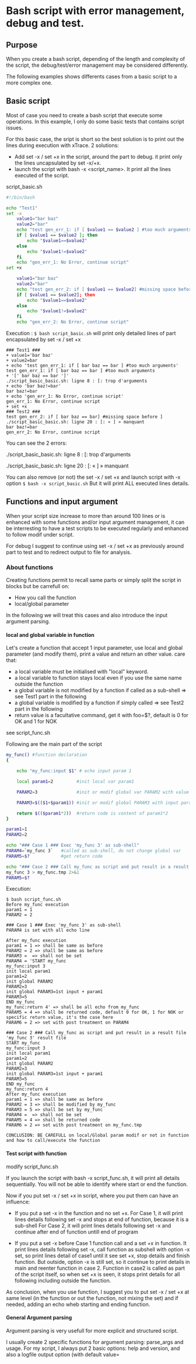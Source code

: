 # Bash script with error management, debug and test.

## Purpose

When you create a bash script, depending of the length and complexity of the script, 
the debug/test/error management may be considered differently.

The following examples shows differents cases from a basic script to a more complex one.

## Basic script


Most of case you need to create a bash script that execute some operations. In this example, I only do some basic tests that contains script issues.

For this basic case, the sript is short so the best solution is to print out the lines during execution with xTrace.
2 solutions:
 - Add set -x / set +x in the script, around the part to debug. it print only the lines uncapsulated by set -x/+x.
 - launch the script with bash -x <script_name>. It print all the lines executed of the script.

script_basic.sh
```bash
#!/bin/bash

echo "Test1"
set -x
    value1="bar baz"
    value2="bar"
    echo "test gen_err_1: if [ $value1 == $value2 ] #too much arguments"
    if [ $value1 == $value2 ]; then
        echo "$value1==$value2"
    else
        echo "$value1!=$value2"
    fi
    echo "gen_err_1: No Error, continue script"
set +x

    value1="bar baz"
    value2="bar"
    echo "test gen_err_2: if [ $value1 == $value2] #missing space before ]"
    if [ $value1 == $value2]; then
        echo "$value1==$value2"
    else
        echo "$value1!=$value2"
    fi
    echo "gen_err_2: No Error, continue script"
```
Execution : ```$ bash script_basic.sh```
will print only detailed lines of part encapsulated by set -x / set +x

```
### Test1 ###
+ value1='bar baz'
+ value2=bar
+ echo 'test gen_err_1: if [ bar baz == bar ] #too much arguments'
test gen_err_1: if [ bar baz == bar ] #too much arguments
+ '[' bar baz == bar ']'
./script_basic_basic.sh: ligne 8 : [: trop d'arguments
+ echo 'bar baz!=bar'
bar baz!=bar
+ echo 'gen_err_1: No Error, continue script'
gen_err_1: No Error, continue script
+ set +x
### Test2 ###
test gen_err_2: if [ bar baz == bar] #missing space before ]
./script_basic_basic.sh: ligne 20 : [: « ] » manquant
bar baz!=bar
gen_err_2: No Error, continue script

```
You can see the 2 errors:

./script_basic_basic.sh: ligne 8 : [: trop d'arguments

./script_basic_basic.sh: ligne 20 : [: « ] » manquant


You can also remove (or not) the set -x / set +x and launch script with -x option
 ```$ bash -x script_basic.sh```
But it will print ALL executed lines details.


## Functions and input argument

When your script size increase to more than around 100 lines or is enhanced with some functions and/or input argument management, 
it can be interresting to have a test scripts to be executed regularly and enhanced to follow modif under script.

For debug I suggest to continue using set -x / set +x as previously around part to test and to redirect output to file for analysis.

### About functions
Creating functions permit to recall same parts or simply split the script in blocks but be carrefull on:
- How you call the function
- local/global parameter

In the following we will treat this cases and also introduce the input argument parsing.

#### local and global variable in function

Let's create a function that accept 1 input parameter, use local and global parameter (and modify them), print a value and return an other value.
care that:
 - a local variable must be initialised with "local" keyword.
 - a local variable to function stays local even if you use the same name outside the function
 - a global variable is not modified by a function if called as a sub-shell => see Test1 part in the following
 - a global variable is modified by a function if simply called => see Test2 part in the following
 - return value is a facultative command, get it with foo=$?, default is 0 for OK and 1 for NOK

see script_func.sh

Following are the main part of the script
```bash
my_func() #function declaration
{

    echo "my_func:input $1" # echo input param 1

    local param1=2         #init local var param1

    PARAM2=3               #init or modif global var PARAM2 with value

    PARAM3=$(($1+$param1)) #init or modif global PARAM3 with input param $1 + local param1

    return $(($param1*2))  #return code is content of param1*2
}

param1=1
PARAM2=2

echo "### Case 1 ### Exec 'my_func 3' as sub-shell"
PARAM4=`my_func 3`   #called as sub-shell, do not change global var
PARAM5=$?            #get return code

echo "### Case 2 ### Call my_func as script and put result in a result file"
my_func 3 > my_func.tmp 2>&1
PARAM5=$?
```

Execution:

```
$ bash script_func.sh
Before my_func execution
param1 = 1
PARAM2 = 2

### Case 1 ### Exec 'my_func 3' as sub-shell
PARAM4 is set with all echo line

After my_func execution
param1 = 1 => shall be same as before
PARAM2 = 2 => shall be same as before
PARAM3 =  => shall not be set
PARAM4 = 'START my_func
my_func:input 3
init local param1
param1=2
init global PARAM2
PARAM2=3
init global PARAM3=1st input + param1
PARAM3=5
END my_func
my_func:return 4' => shall be all echo from my_func
PARAM5 = 4 => shall be returned code, default 0 for OK, 1 for NOK or specific return value, it's the case here
PARAM6 = 2 => set with post treatment on PARAM4

### Case 2 ### Call my_func as script and put result in a result file
'my_func 3' result file
START my_func
my_func:input 3
init local param1
param1=2
init global PARAM2
PARAM2=3
init global PARAM3=1st input + param1
PARAM3=5
END my_func
my_func:return 4
After my_func execution
param1 = 1 => shall be same as before
PARAM2 = 3 => shall be modified by my_func
PARAM3 = 5 => shall be set by my_func
PARAM4 =  => shall not be set
PARAM5 = 4 => shall be returned code
PARAM6 = 2 => set with post treatment on my_func.tmp

CONCLUSION: BE CAREFULL on local/Global param modif or not in function and how to call/execute the function
```

#### Test script with function

modify script_func.sh

If you launch the script with bash -x script_func.sh, it will print all details sequentially.
You will not be able to identify where start or end the function.

Now if you put set -x / set +x in script, where you put them can have an influence:

- If you put a set -x in the function and no set +x.
For Case 1, it will print lines details following set -x and stops at end of function, because it is a sub-shell
For Case 2, it will print lines details following set -x and continue after end of function untill end of program

- If you put a set -x before Case 1 function call and a set +x in function.
It print lines details following set -x, call function as subshell with option -x set, so print lines detail of case1 until it see set +x, stop details and finish function. But outside, option -x is still set, so it continue to print details in main and reenter function in case 2. Function in case2 is called as part of the script itself, so when set +x is seen, it stops print details for all following including outside the function.

As conclusion, when you use function, I suggest you to put set -x / set +x at same level (in the function or out the function, not mixing the set) and if needed, adding an echo wheb starting and ending function.

#### General Argument parsing

Argument parsing is very usefull for more explicit and structured script.

I usually create 2 specific functions for argument parsing: parse_args and usage.
For my script, I always put 2 basic options: help and version, and also a logfile output option (with default value=<script name>.log)

see script_parse_args_1.sh

```bash
usage()
{
    echo "usage: script.sh [OPTION] <arg1> [<arg2> ... [<argN>]]"
    echo ""
    echo "[OPTION]"
    echo "    -h | --help:                Print this usage"
    echo "    -v | --version:             Print script version"
    echo "    -l | --logfile <filename>:  Logfile to use"
    echo ""
}

parse_args()
{
    TEMP=`getopt -o hl:v --long help,logfile:,version -- "$@"`

    if [ $? != 0 ] ; then echo "Terminating..." >&2 ; exit 1 ; fi

    eval set -- "$TEMP"

    while true ; do
        case "$1" in
            -h|--help)
                usage; exit 0;  shift;;
            -v|--version)
                echo $VERSION; exit 0;  shift;;
            -l|--logfile)
                LOGFILE=$2;     shift 2;;
            \? )
                echo "Invalid Option: -$OPTARG" 1>&2;;
            --) shift ; break ;;
            *) echo "Internal error!" ; exit 1 ;;
        esac
    done

    shift $((OPTIND-1))

    #For at least 1 element in ARG_MANDATORY
    if [ ${#@} -lt 1 ]; then
        echo "At least one argument is needed"
        usage;
        exit 1
    fi

    ARGS_MANDATORY=( "$@" "${ARGS_MANDATORY[@]}" )
}

#Starts script with input argument analysis
VERSION="0.1"
LOGFILE="script.log"              #default logfile name   => modified by -l|--log <log_file>
declare -a ARGS_MANDATORY=( "" )  #init non-option arguments

parse_args "$@"

if [ -f ${LOGFILE} ]; then rm -f ${LOGFILE}; fi #remove default log file if exist

echo "Parsed input argument"
echo "    Logfile:        ${LOGFILE}"
echo "    Mandatory args: ${ARGS_MANDATORY[@]}"

```

Ideally, we might test all cases:
- good option -h and --help
- good option -v and --version
- good option -h and -v mixed
- bad option -x, alone and mixed with previous one
- good option -l and --log without and with a filename
- mandatory args with and without -l option

You can do the tests by hand and play with set -x/set +x for debug but it might be quite interresting to create a test script.
The test script can be the list of all call and check by hand that everything is well executed.

see and launch ```script_parse_args_test_1.sh``` for example

#### Extended Argument parsing

For some specific case you can have 2 or more sub-command that need their own options.
For example, git status and git commit are 2 sub-command of git function that need specific help and execution.

In this case you can create a general parse_args and usage, and a parse_args/usage per sub-command.
You need also to create a function per sub-command.

Naturally, in this case the number of solution to test is more important. That's why I strongly recommand you to create a test script very soon, enhance and execute it each time you change something in the script.

see ```script_parse_args_2.sh``` and ```script_parse_args_test_2.sh``` (test file with more than 20 tests)


### Test and debug with functions

We will modify script_basic.sh in script_evo_1.sh with:
- argument parsing => create parse_args and usage function
- some functions that do operation with an error => gen_err_1, gen_err_2, gen_err_3, gen_err_4
- a function that print formatted duration from an input value in ns

We define that script will do:
- enter 1 or more operation gen_err_<val> to execute
- put this operation in a tmp file
- execute each operation found in tmp file
- at the end remove tmp file.

The goal is:
- to check the content of logfile even if we change its name
- to check if the error put in operation are detected
- to see what happen if we do a ctrl+c some time
- how to create a reliable test file for each functions

#### logfile

Add a new option (-l|--logfile <filename>) to parse_args and update usage
launch ./script_evo_1.sh gen_err_1
=> will log in default file ./script_evo_1.log
launch ./script_evo_1.sh -l script_evo_1_logfile.log gen_err_1
=> will log in file ./script_evo_1_logfile.log

Compare both file to check that content is the same

It is common to use your own logfile instead of stdout or default logfile
One classic usage of this option is that your script call another script but you need to have all log in same file instead of 2 separated files (1 for each script).

#### How Error can be ignored.

let's try: ./script_evo_1.sh gen_err_1
Do not ctr+c this time
```
Analyse input argument
    Logfile:        script_evo_1.log
    Mandatory args: gen_err_1 
LOGFILE=script_evo_1.log
MANDATORY=gen_err_1 
duration = 00:00:00.016336
SLEEP 5 => if you want to test Ctrl+C ... please do it at least one

EXECUTE: gen_err_1
test gen_err_1: if [ bar baz == bar ] #too much arguments
bar baz!=bar
gen_err_1: No Error, continue script
# => gen_err_1: return code 0
# => gen_err_1: But error file content not empty !!!
# => gen_err_1: Content is: 
./script_evo_1.sh: ligne 69 : [: trop d'arguments
# => gen_err_1: Should have been detected as script syntax error and exit !!!
sleep 5 => if you want to test Ctrl+C ... just for fun, but let the script finish at least once

duration = 00:00:00.022712
End Execution, SLEEP 5sec more before ending
Content of script_evo_1.tmp:
INPUT_ARG=gen_err_1
LOGFILE=script_evo_1.log
MANDATORY=gen_err_1 
duration = 00:00:00.022712
Remove script_evo_1.tmp
BYE
```
As you can see, the script goes through the end unless an error happen !!!

Try it with gen_err_2:
```
EXECUTE: gen_err_2
test gen_err_2: if [ bar baz == bar] #missing space before ]
bar baz!=bar
gen_err_2: No Error, continue script
# => gen_err_2: return code 0
# => gen_err_2: But error file content not empty !!!
# => gen_err_2: Content is: 
./script_evo_1.sh: ligne 86 : [: « ] » manquant
# => gen_err_2: Should have been detected as script syntax error and exit !!!
```
Same problem

idem for gen_err_3 and gen_err_4
All of them should have generated a script issue and exit !

Conclusion: If you have a long script that do something like that, the best case is that your script generate an other error elsewhere but the source error is hard to find, the worst case is that you don't see anything wrong, but your result might not what you expect.

#### How to detect Script Error and Exit

First, have a look at return code when launching: ```bash -e ./script_evo_1.sh gen_err_<val>; echo $?```

Re-test your script:
- with gen_err_1 => same pb, return code=0
- with gen_err_2 => same pb, return code=0
- with gen_err_3 => exit with return code=2, OK
- with gen_err_4 => exit with return code=1, OK

So you need to add set -e at beginning of your script, it will enable the error detection

But We still have wrong detection for gen_err_1 and gen_err_2 !
You can have 2 ideas to solve this:
- Any error shall stop the script (usefull for long time script) and return error code 1
  For this case add a new function:
```
call()
{
    func_name=$1
    shift
    func_args="$@"
    eval ${func_name} "${func_args}" 2> ${func_name}.err
    rc=$?
    if [ -f ${func_name}.err -a "`cat ${func_name}.err`" != "" ]; then
        echo "### ERROR ### `cat ${func_name}.err`"
        rm -f ${func_name}.err
        exit 1
    fi
    
    return $rc
}
```
  And call it like:
```
call <func_to_exec> "<func_arg_1> ... <func_arg_n>" 
```
- The script can continue but we must list them and exit with a non zero code (ex: 2)
  In this case, call the func like:
```
eval <func_to_exec> "<func_arg_1> ... <func_arg_n>" 2>> $ERRFILE
```
   And add following treatment at the end of script:
```
if [ `cat $ERRFILE | wc -l` -ne 0 ]; then
    echo "### Non Critical error found during execution ###"
    cat $ERRFILE
    rm -f $ERRFILE
    exit 2
else
    echo "WELL DONE, BYE" | tee -a ${LOGFILE}
fi
```

Modif are done in script_evo_2.sh.
Remove *.log and *.tmp before each try.
Try the 4 cases and note the last lines, return code and if script_evo_2.tmp exist

- with gen_err_1
  gen_err_1: No Error, continue script
  ### ERROR ### ./script_evo_2.sh: ligne 70 : [: trop d'arguments
  return code=1 => OK
  script_evo_2.tmp still exist.
- with gen_err_2
  Non Critical error found during execution:
  ./script_evo_2.sh: ligne 87 : [: « ] » manquant
  return code=2 => OK
  script_evo_2.tmp is removed.
- with gen_err_3
  Generate an error
  return code=2 => OK
  script_evo_2.tmp still exist.
- with gen_err_4
  No info given
  return code=1 => OK
  script_evo_2.tmp still exist.

All script error are detected.
But script_evo_2.tmp is not removed. This can be a real problem.


#### Trapping system

At script creation, we decide to put the functions to execute in a file script_evo_2.tmp and execute it.
Some error well detected will exit the script before removing script_evo_2.tmp.

try the following:
```./script_evo_2.sh gen_err_1```
follwed without removing script_evo_2.tmp by:
```./script_evo_2.sh gen_err_3```

What happen?
- First launch, it execute gen_err_1, detect it, exit and script_evo_2.tmp still exist
- Second launch, it execute gen_err_1 again.... and not gen_err_3.

There is 3 solutions to this problem:
- remove manually script_evo_2.tmp before each run.
  And if you forget it only once, just the day you need a good treatment, and script run for 30 minutes... with the wrong param !
- remove it automatically at beginning of each run.
  Works fine and is enough for many cases
- remove it automatically at the end either an error happen.
  This solution is done by a trapping of exit status. I like it.

To prevent this, add the function to your script:
```bash
function PostProcess()
{
    echo "### EXIT ### Cleaning Process before exit"
    #Add here all what you need to be done after exiting the script, removing file, cleaning dB, env var, etc...
    rm -f *.tmp *.err
    echo "### EXIT ### DONE BYE"
}
```

and at the beginning of script
```bash
trap 'PostProcess $?' EXIT #trap exit
```

The script will exit... with or without an error, i will exit, then it will call PostProcess function.

see script_evo_3.sh

- Try ```./script_evo_3.sh gen_err_1```
  Note the last line:
  ### EXIT ### Cleaning Process before exit
  ### EXIT ### DONE BYE
  no more script_evo_3.tmp and script_evo_3.err are ell deleted
- Try ```./script_evo_3.sh gen_err_2```
  gen_err_2 is well executed !

This trapping system can also be used to detect any other signal where you like to do a specific treatment. For ex, detect CTRL+C.
Before this, CTRL+C = SIGKILL call the classic Exit process. At this steps, it call PostProcess function before exit.
Now, you want to create a specific treatment that return an error code depending on event.
You add the trapping line at beginning of script:
```bash
trap 'AbortProcess $? ${BASH_SOURCE}:${LINENO} ${FUNCNAME[0]:+${FUNCNAME[0]}}' SIGINT SIGTERM SIGKILL
```
SIGKILL = CTRL+C = kill -9
SIGTERM = kill -15
SIGINT = internal interuption

And add the new function AbortProcess:
```bash
function AbortProcess()
{
    rc=$1
    echo "### ABORT ### Process aborted"
    echo "### ABORT ### $2 $3"
    echo "### ABORT ### exit $rc"
    exit $rc
}
```
At CTRL+C, it will call AbortProcess, then at end, it do an Exit... that call  PostProcess...

see script_evo_4.sh

Try: ```./script_evo_4.sh gen_err_1; echo $?```
Type CTRL+C when asked, what happen?
```
SLEEP 5 => if you want to test Ctrl+C ... please do it at least one
^C### ABORT ### Process aborted
### ABORT ### During: ./script_evo_4.sh:1 main
### ABORT ### exit 130
### EXIT ### Cleaning Process before exit
### EXIT ### DONE BYE
130
```

You can see the ABORT and EXIT treatment well executed.


#### test file

You can create a test file like explained before, but it is now interresting to test functions and action that trap script before full script.

To do that, the first command executed by test script shall be
```
source script_evo_1.sh
```
then you can now call any function from script_evo_1.sh

Example in script_evo_1_test.sh:
```
source script_evo_1.sh

echo "###  => return code: $?"
gen_err_1 
echo "###  => return code: $?"
```

This introduce a new problem. The main part of the script is composed of:
- parse input argument and init some variable called main.
- the script itself that do the job with those variables.
How to test them?
The answer is to split them in 2 functions
- script_evo_1() that do the job. The advantage is that this function can be called from another script as function (after source) instead of calling the full script.
- main() that contains the argument parsing part, init var and call function script_evo_1

something like









